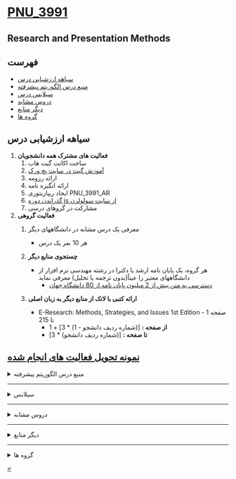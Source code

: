 <a name="TOC"></a>
# [PNU_3991](https://github.com/AliRazavi-edu/PNU_3991#TOC)

## Research and Presentation Methods
## فهرست
- [سیاهه ارزشیابی درس](#Evaluation)
- [منبع درس  الگوریتم پیشرفته](#CourseRef)
- [سیلابس درس](#Curriculum)
- [دروس مشابه](#RelatedCourses)
- [دیگر منابع](#RelatedRef)
- [گروه ها](#Groups)

<a name="Evaluation"></a>
## سیاهه ارزشیابی درس
1. **فعالیت های مشترک همه دانشجویان**
    1. ساخت اکانت گیت هاب
    2. [آموزش گیت در سایت پچ ورک](http://jlord.us/patchwork/)
    3. ارائه رزومه
    4. ارائه انگیزه نامه
    5. ایجاد ریپازیتوری PNU_3991_AR
    6. [گذراندن دوره js از سایت سولولرن](http://Sololearn.com)
    7. مشارکت در گروهای درسی
2. **فعالیت گروهی**
    1. معرفی یک درس مشابه در دانشگاههای دیگر
        - هر 10 نفر یک درس
    
    2. **چستجوی منابع دیگر** 
        - هر گروه، یک پایان نامه ارشد یا دکترا در رشته مهندسی نرم افزار از دانشگاههای معتبر را عیناً(بدون ترجمه یا تحلیل) معرفی نماید
            - [دسترسی به متن بیش از 2 میلیون پایان نامه از 80 دانشگاه جهان](http://oatd.org/) 
        
    3. **ارائه کتبی با لاتک از منابع دیگر به زبان اصلی** 
        - E-Research: Methods, Strategies, and Issues 1st Edition - صفحه 1 تا 215
            - **از صفحه :** [(شماره ردیف دانشجو - 1) * 3] + 1
            - **تا صفحه :**  [(شماره ردیف دانشجو) * 3] 

[**نمونه تحویل فعالیت های انجام شده**](https://github.com/mir-mohammad/PNU_3991_AR/)
---------------
<a name="CourseRef"></a>
<details>
    <summary>منبع درس  الگوریتم پیشرفته</summary>

>## (منبع درس شيوه ارائه مطالب علمي وفني ( 01-1115133


## ResearchAndPresentationMethods

- [پاورپوینت ها]()
    
###    (کتاب روش پژوهش و ارائه اثر علی شاعیدی - احمد فراهی - پیام نور)

<a href=""><img src="https://github.com/AliRazavi-edu/PNU_3991/blob/master/_Image/ResearchAndPresentationMethods1.png"> </a>
# Table of contents
[<kbd>↩</kbd>](#TOC)

</details>


--------------
<a name="Curriculum"></a>
<details>
    <summary>سیلابس</summary>

>## [سیلابس وزرات علوم برای درس شيوه ارائه مطالب علمي وفني](https://github.com/AliRazavi-edu/PNU_3991/blob/master/_Syllabus/_1569752509_1_RP.pdf) 

[<kbd>↩</kbd>](#TOC)
</details>

------------------
<a name="RelatedCourses"></a>
<details>
    <summary>دروس مشابه</summary>

> ## دروس مشابه
- [آموزش شیوه ارائه علمی -فرادرس](https://faradars.org/courses/fvacw9403-scientific-presentation)

[<kbd>↩</kbd>](#TOC)
</details>

------------------

<a name="RelatedRef"></a>
<details>
    <summary>دیگر منابع</summary>

> ## دیگر منابع
- [E-research : methods, strategies, and issues](https://archive.org/details/eresearchmethods0000ande/page/n9/mode/1up)
    - [by Terry Anderson  (Author), Heather Kanuka (Author)](https://www.amazon.com/Research-Methods-Strategies-Issues/dp/0205343821)
- [John W. Creswell - Research Design_ Qualitative, Quantitative, and Mixed Method Approaches-SAGE Publications](http://library.lol/main/A000CDF97760A63A36F28A042A568EE5)
    - Author(s): John W. Creswell
    - Publisher: SAGE Publications, Year: 2013
- [Methodologies of legal research : which kind of method for what kind of discipline?](http://library.lol/main/39845B46C0E91623C854045208055440)
    - Author(s): Mark van Hoecke
    - Series: European Academy of Legal Theory series
    - Publisher: Hart Pub, Year: 2011
    
[<kbd>↩</kbd>](#TOC)
</details>

---

<a name="Groups"></a>
<details>
    <summary>گروه ها</summary>


## گروه ها

<a name="G-R01"></a>
1. G-R01
    1. [_RPM01-05_نازنين اميني عشق ابادي](https://github.com/AliRazavi-edu/PNU_3991/tree/master/_BSc/ResearchAndPresentationMethods/1322010_01/05_%D9%86%D8%A7%D8%B2%D9%86%D9%8A%D9%86%20%D8%A7%D9%85%D9%8A%D9%86%D9%8A%20%D8%B9%D8%B4%D9%82%20%D8%A7%D8%A8%D8%A7%D8%AF%D9%8A)    
    1. [_RPM01-09_فاطمه تاتلاري](https://github.com/AliRazavi-edu/PNU_3991/tree/master/_BSc/ResearchAndPresentationMethods/1322010_01/09_%D9%81%D8%A7%D8%B7%D9%85%D9%87%20%D8%AA%D8%A7%D8%AA%D9%84%D8%A7%D8%B1%D9%8A)
    1. [_RPM01-12_زهرا جمشيدي](https://github.com/AliRazavi-edu/PNU_3991/tree/master/_BSc/ResearchAndPresentationMethods/1322010_01/12_%D8%B2%D9%87%D8%B1%D8%A7%20%D8%AC%D9%85%D8%B4%D9%8A%D8%AF%D9%8A)    
    1. [_RPM01-16_آيدا حنيفي](https://github.com/AliRazavi-edu/PNU_3991/tree/master/_BSc/ResearchAndPresentationMethods/1322010_01/16_%D8%A2%D9%8A%D8%AF%D8%A7%20%D8%AD%D9%86%D9%8A%D9%81%D9%8A)    
    1. [_RPM01-29_حورا سعيدي](https://github.com/AliRazavi-edu/PNU_3991/tree/master/_BSc/ResearchAndPresentationMethods/1322010_01/29_%D8%AD%D9%88%D8%B1%D8%A7%20%D8%B3%D8%B9%D9%8A%D8%AF%D9%8A)    
    1. [_RPM01-42_سميرا عباسي](https://github.com/AliRazavi-edu/PNU_3991/tree/master/_BSc/ResearchAndPresentationMethods/1322010_01/42_%D8%B3%D9%85%D9%8A%D8%B1%D8%A7%20%D8%B9%D8%A8%D8%A7%D8%B3%D9%8A)
    1. [_RPM01-47_زهرا عنايتي](https://github.com/AliRazavi-edu/PNU_3991/tree/master/_BSc/ResearchAndPresentationMethods/1322010_01/47_%D8%B2%D9%87%D8%B1%D8%A7%20%D8%B9%D9%86%D8%A7%D9%8A%D8%AA%D9%8A) 
    1. [_RPM02-32_فائزه صيدي](https://github.com/AliRazavi-edu/PNU_3991/tree/master/_BSc/ResearchAndPresentationMethods/1322010_02/32_%D9%81%D8%A7%D8%A6%D8%B2%D9%87%20%D8%B5%D9%8A%D8%AF%D9%8A)
    
<a name="G-R02"></a>
2. G-R02
    1. [_RPM01-06_اميررضا باهوش مهدي آبادي](https://github.com/AliRazavi-edu/PNU_3991/tree/master/_BSc/ResearchAndPresentationMethods/1322010_01/06_%D8%A7%D9%85%D9%8A%D8%B1%D8%B1%D8%B6%D8%A7%20%D8%A8%D8%A7%D9%87%D9%88%D8%B4%20%D9%85%D9%87%D8%AF%D9%8A%20%D8%A2%D8%A8%D8%A7%D8%AF%D9%8A)    
    1. [_RPM01-62_فاطمه مرادي](https://github.com/AliRazavi-edu/PNU_3991/tree/master/_BSc/ResearchAndPresentationMethods/1322010_01/62_%D9%81%D8%A7%D8%B7%D9%85%D9%87%20%D9%85%D8%B1%D8%A7%D8%AF%D9%8A)    
    1. []()    
    1. []()    
    1. []()    
    1. []()    

<a name="G-R03"></a>
3. G-R03
    1. [_RPM01-34_محسن شكيبا](https://github.com/AliRazavi-edu/PNU_3991/tree/master/_BSc/ResearchAndPresentationMethods/1322010_01/34_%D9%85%D8%AD%D8%B3%D9%86%20%D8%B4%D9%83%D9%8A%D8%A8%D8%A7)    
    1. []()    
    1. []()    
    1. []()    
    1. []()    
    1. []()    

<a name="G-R04"></a>
4. G-R04
    1. [_RPM01-05_بیتا شیرازی](https://github.com/AliRazavi-edu/PNU_3991/tree/master/_BSc/ResearchAndPresentationMethods/1322010_01/05_%D9%86%D8%A7%D8%B2%D9%86%D9%8A%D9%86%20%D8%A7%D9%85%D9%8A%D9%86%D9%8A%20%D8%B9%D8%B4%D9%82%20%D8%A7%D8%A8%D8%A7%D8%AF%D9%8A)    
    1. [_RPM01-09_سارا ناصری](https://github.com/AliRazavi-edu/PNU_3991/tree/master/_BSc/ResearchAndPresentationMethods/1322010_01/12_%D8%B2%D9%87%D8%B1%D8%A7%20%D8%AC%D9%85%D8%B4%D9%8A%D8%AF%D9%8A)   
    1. [_RPM01-12_فاطمه اکبرشاهی](https://github.com/AliRazavi-edu/PNU_3991/tree/master/_BSc/ResearchAndPresentationMethods/1322010_01/16_%D8%A2%D9%8A%D8%AF%D8%A7%20%D8%AD%D9%86%D9%8A%D9%81%D9%8A)       
    1. [_RPM01-16_مهران صوفی قادری](https://github.com/AliRazavi-edu/PNU_3991/tree/master/_BSc/ResearchAndPresentationMethods/1322010_01/29_%D8%AD%D9%88%D8%B1%D8%A7%20%D8%B3%D8%B9%D9%8A%D8%AF%D9%8A)   
      

<a name="G-R05"></a>
5. G-R05
   1. [_RPM02-15_عذرا حسینی](https://github.com/AliRazavi-edu/PNU_3991/tree/master/_BSc/ResearchAndPresentationMethods/1322010_02/15_%D8%B9%D8%B0%D8%B1%D8%A7%20%D8%AD%D8%B3%D9%8A%D9%86%D9%8A)
   1. [_RPM02-23_فاطمه رشیدی اصل](https://github.com/AliRazavi-edu/PNU_3991/tree/master/_BSc/ResearchAndPresentationMethods/1322010_02/23_%D9%81%D8%A7%D8%B7%D9%85%D9%87%20%D8%B1%D8%B4%D9%8A%D8%AF%D9%8A%20%D8%A7%D8%B5%D9%84)
   1. [_PRM02-46_سکینه قاسمیان رستاقی](https://github.com/AliRazavi-edu/PNU_3991/tree/master/_BSc/ResearchAndPresentationMethods/1322010_02/46_%D8%B3%D9%83%D9%8A%D9%86%D9%87%20%D9%82%D8%A7%D8%B3%D9%85%D9%8A%D8%A7%D9%86%20%D8%B1%D8%B3%D8%AA%D8%A7%D9%82%D9%8A)
   1. [_PRM02-04_هانیه اعرابی](https://github.com/AliRazavi-edu/PNU_3991/tree/master/_BSc/ResearchAndPresentationMethods/1322010_02/04_%D9%87%D8%A7%D9%86%D9%8A%D9%87%20%D8%A7%D8%B9%D8%B1%D8%A7%D8%A8%D9%8A) 

<a name="G-R06"></a>
6. G-R06
    1. []()    
    1. []()    
    1. []()    
    1. []()    
    1. []()    
    1. []()
    
<a name="G-R07"></a>
7. G-R07
    1. []()    
    1. []()    
    1. []()    
    1. []()    
    1. []()    
    1. []()
    
<a name="G-R08"></a>
8. G-R08
    1. []()    
    1. []()    
    1. []()    
    1. []()    
    1. []()    
    1. []() 
    
<a name="G-R09"></a>
9. G-R09
    1. []()    
    1. []()    
    1. []()    
    1. []()    
    1. []()    
    1. []()
    
<a name="G-R10"></a>
10. G-R10
    1. []()    
    1. []()    
    1. []()    
    1. []()    
    1. []()    
    1. []()    

</details>

[<kbd>↩</kbd>](#TOC)
